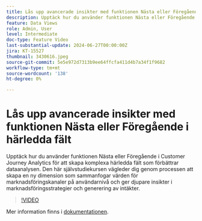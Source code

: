 ```yaml
---
title: Lås upp avancerade insikter med funktionen Nästa eller Föregående i härledda fält
description: Upptäck hur du använder funktionen Nästa eller Föregående i Customer Journey Analytics för att skapa komplexa härledda fält som förbättrar dataanalysen. Den här självstudiekursen vägleder dig genom processen att skapa en ny dimension som sammanfogar värden för marknadsföringskanaler på användarnivå och ger djupare insikter i marknadsföringsstrategier och generering av intäkter.
feature: Data Views
role: Admin, User
level: Intermediate
doc-type: Feature Video
last-substantial-update: 2024-06-27T00:00:00Z
jira: KT-15527
thumbnail: 3430616.jpeg
source-git-commit: 5e5e972d7313b9ee64ffcfa411d4b7a34f1f9682
workflow-type: tm+mt
source-wordcount: '138'
ht-degree: 0%

---
```


# Lås upp avancerade insikter med funktionen Nästa eller Föregående i härledda fält

Upptäck hur du använder funktionen Nästa eller Föregående i Customer Journey Analytics för att skapa komplexa härledda fält som förbättrar dataanalysen. Den här självstudiekursen vägleder dig genom processen att skapa en ny dimension som sammanfogar värden för marknadsföringskanaler på användarnivå och ger djupare insikter i marknadsföringsstrategier och generering av intäkter.

>[!VIDEO](https://video.tv.adobe.com/v/3447737/?learn=on&captions=swe)

Mer information finns i [dokumentationen](https://experienceleague.adobe.com/sv/docs/analytics-platform/using/cja-dataviews/derived-fields).
